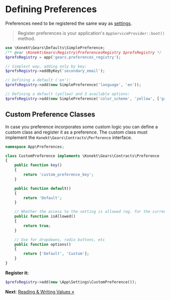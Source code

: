 # Defining Preferences

Preferences need to be registered the same way as [settings](defining-settings.md).

> Register preferences is your application's `AppServiceProvider::boot()` method.

```php
use \Konekt\Gears\Defaults\SimplePreference;
/** @var \Konekt\Gears\Registry\PreferencesRegistry $prefsRegistry */
$prefsRegistry = app('gears.preferences_registry');

// Simplest way, adding only by key:
$prefsRegistry->addByKey('secondary_email');

// Defining a default ('en'):
$prefsRegistry->add(new SimplePreference('language', 'en'));

// Defining a default (yellow) and 3 available options:
$prefsRegistry->add(new SimplePreference('color_scheme', 'yellow', ['green', 'red', 'yellow']));
```

## Custom Preference Classes

In case you preference incorporates some custom logic you can define a custom class and register it as
a preference. The custom class must implement the `Konekt\Gears\Contracts\Perference` interface.

```php
namespace App\Preferences;

class CustomPreference implements \Konekt\Gears\Contracts\Preference
{
    public function key()
    {
        return 'custom_preference_key';
    }

    public function default()
    {
        return 'Default';
    }

    // Whether the access to the setting is allowed (eg. for the current user)
    public function isAllowed()
    {
        return true;
    }

    // Use for dropdowns, radio buttons, etc
    public function options()
    {
        return ['Default', 'Custom'];
    }
}
```

**Register it:**

```php
$prefsRegistry->add(new \App\Settings\CustomPreference());
```

**Next**: [Reading & Writing Values &raquo;](reading-and-writing-values.md)

